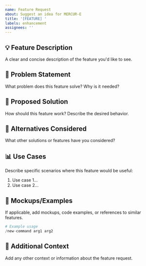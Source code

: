 ```yaml
---
name: Feature Request
about: Suggest an idea for MERCUR-E
title: '[FEATURE] '
labels: enhancement
assignees: ''
---
```


## 💡 Feature Description

A clear and concise description of the feature you'd like to see.

## 🎯 Problem Statement

What problem does this feature solve? Why is it needed?

## 🚀 Proposed Solution

How should this feature work? Describe the desired behavior.

## 🔄 Alternatives Considered

What other solutions or features have you considered?

## 📊 Use Cases

Describe specific scenarios where this feature would be useful:

1. Use case 1...
2. Use case 2...

## 🎨 Mockups/Examples

If applicable, add mockups, code examples, or references to similar features.

```python
# Example usage
/new-command arg1 arg2
```

## 📝 Additional Context

Add any other context or information about the feature request.
